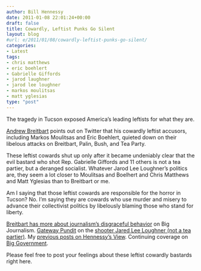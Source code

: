 ```yaml
---
author: Bill Hennessy
date: 2011-01-08 22:01:24+00:00
draft: false
title: Cowardly, Leftist Punks Go Silent
layout: blog
#url: e/2011/01/08/cowardly-leftist-punks-go-silent/
categories:
- Latest
tags:
- chris matthews
- eric boehlert
- Gabrielle Giffords
- jarod laughner
- jarod lee loughner
- markos moulitsas
- matt yglesias
type: "post"
---
```


The tragedy in Tucson exposed America’s leading leftists for what they are.

 

[Andrew Breitbart](https://twitter.com/#!/AndrewBreitbart) points out on Twitter that his cowardly leftist accusors, including Markos Moulitsas and Eric Boehlert, quieted down on their libelous attacks on Breitbart, Palin, Bush, and Tea Party.

 

These leftist cowards shut up only after it became undeniably clear that the evil bastard who shot Rep. Gabrielle Giffords and 11 others is not a tea partier, but a deranged socialist. Whatever Jarod Lee Loughner’s politics are, they seem a lot closer to Moulitsas and Boelhert and Chris Matthews and Matt Yglesias than to Breitbart or me. 

 

Am I saying that those leftist cowards are responsible for the horror in Tucson? No. I’m saying they are cowards who use murder and misery to advance their collectivist politics by libelously blaming those who stand for liberty.

 

[Breitbart has more about journalism’s disgraceful behavior](https://bigjournalism.com/abreitbart/2011/01/08/on-the-tragedy-of-azrep-giffords-shooting/) on Big Journalism. [Gateway Pundit](https://gatewaypundit.rightnetwork.com/) on the [shooter Jared Lee Loughner (not a tea partier)](https://gatewaypundit.rightnetwork.com/2011/01/shooter-jarod-laughner/). My [previous posts on Hennessy’s View](https://hennessysview.com/2011/01/08/gabrielle-giffords-rip/). Continuing coverage on [Big Government](https://biggovernment.com/).

 

Please feel free to post your feelings about these leftist cowardly bastards right here. 
